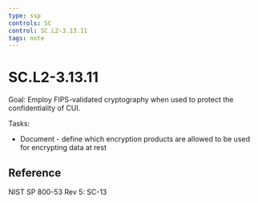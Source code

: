 ```yaml
---
type: ssp
controls: SC
control: SC.L2-3.13.11
tags: note
---
```


# SC.L2-3.13.11

Goal: Employ FIPS-validated cryptography when used to protect the confidentiality of CUI.

Tasks:

- Document - define which encryption products are allowed to be used for encrypting data at rest

## Reference

NIST SP 800-53 Rev 5: SC-13
